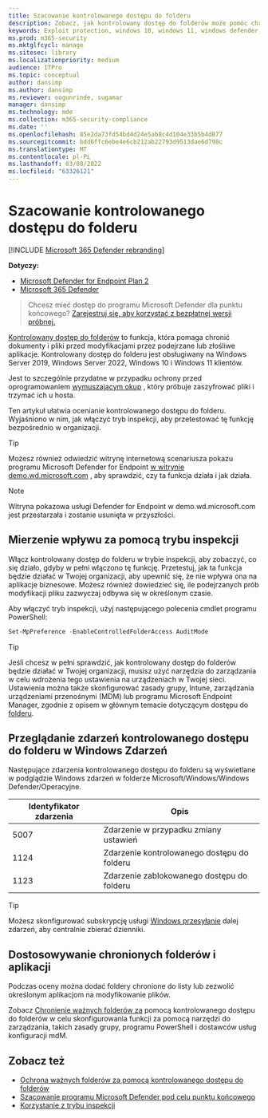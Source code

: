 ```yaml
---
title: Szacowanie kontrolowanego dostępu do folderu
description: Zobacz, jak kontrolowany dostęp do folderów może pomóc chronić pliki przed  zmianą przez złośliwe aplikacje.
keywords: Exploit protection, windows 10, windows 11, windows defender, ransomware, protect, evaluate, test, demo, try
ms.prod: m365-security
ms.mktglfcycl: manage
ms.sitesec: library
ms.localizationpriority: medium
audience: ITPro
ms.topic: conceptual
author: dansimp
ms.author: dansimp
ms.reviewer: oogunrinde, sugamar
manager: dansimp
ms.technology: mde
ms.collection: m365-security-compliance
ms.date: ''
ms.openlocfilehash: 85e2da73fd54bd4d24e5ab8c4d104e33b5b4d877
ms.sourcegitcommit: bdd6ffc6ebe4e6cb212ab22793d9513dae6d798c
ms.translationtype: MT
ms.contentlocale: pl-PL
ms.lasthandoff: 03/08/2022
ms.locfileid: "63326121"
---
```

# <a name="evaluate-controlled-folder-access"></a>Szacowanie kontrolowanego dostępu do folderu

[!INCLUDE [Microsoft 365 Defender rebranding](../../includes/microsoft-defender.md)]

**Dotyczy:**
- [Microsoft Defender for Endpoint Plan 2](https://go.microsoft.com/fwlink/?linkid=2154037)
- [Microsoft 365 Defender](https://go.microsoft.com/fwlink/?linkid=2118804)

> Chcesz mieć dostęp do programu Microsoft Defender dla punktu końcowego? [Zarejestruj się, aby korzystać z bezpłatnej wersji próbnej.](https://signup.microsoft.com/create-account/signup?products=7f379fee-c4f9-4278-b0a1-e4c8c2fcdf7e&ru=https://aka.ms/MDEp2OpenTrial?ocid=docs-wdatp-enablesiem-abovefoldlink)


[Kontrolowany dostęp do folderów](controlled-folders.md) to funkcja, która pomaga chronić dokumenty i pliki przed modyfikacjami przez podejrzane lub złośliwe aplikacje. Kontrolowany dostęp do folderu jest obsługiwany na Windows Server 2019, Windows Server 2022, Windows 10 i Windows 11 klientów.

Jest to szczególnie przydatne w przypadku ochrony przed oprogramowaniem [wymuszającym okup](https://www.microsoft.com/wdsi/threats/ransomware) , który próbuje zaszyfrować pliki i trzymać ich u hosta.

Ten artykuł ułatwia ocenianie kontrolowanego dostępu do folderu. Wyjaśniono w nim, jak włączyć tryb inspekcji, aby przetestować tę funkcję bezpośrednio w organizacji.

> [!TIP]
> Możesz również odwiedzić witrynę internetową scenariusza pokazu programu Microsoft Defender for Endpoint [w witrynie demo.wd.microsoft.com](https://demo.wd.microsoft.com?ocid=cx-wddocs-testground) , aby sprawdzić, czy ta funkcja działa i jak działa.

> [!NOTE]
> Witryna pokazowa usługi Defender for Endpoint w demo.wd.microsoft.com jest przestarzała i zostanie usunięta w przyszłości.

## <a name="use-audit-mode-to-measure-impact"></a>Mierzenie wpływu za pomocą trybu inspekcji

Włącz kontrolowany dostęp do folderu w trybie inspekcji, aby zobaczyć, co  się działo, gdyby w pełni włączono tę funkcję. Przetestuj, jak ta funkcja będzie działać w Twojej organizacji, aby upewnić się, że nie wpływa ona na aplikacje biznesowe. Możesz również dowiedzieć się, ile podejrzanych prób modyfikacji pliku zazwyczaj odbywa się w określonym czasie.

Aby włączyć tryb inspekcji, użyj następującego polecenia cmdlet programu PowerShell:

```PowerShell
Set-MpPreference -EnableControlledFolderAccess AuditMode
```

> [!TIP]
> Jeśli chcesz w pełni sprawdzić, jak kontrolowany dostęp do folderów będzie działać w Twojej organizacji, musisz użyć narzędzia do zarządzania w celu wdrożenia tego ustawienia na urządzeniach w Twojej sieci.
Ustawienia można także skonfigurować zasady grupy, Intune, zarządzania urządzeniami przenośnymi (MDM) lub programu Microsoft Endpoint Manager, zgodnie z opisem w głównym temacie dotyczącym dostępu do [folderu](controlled-folders.md).

## <a name="review-controlled-folder-access-events-in-windows-event-viewer"></a>Przeglądanie zdarzeń kontrolowanego dostępu do folderu w Windows Zdarzeń

Następujące zdarzenia kontrolowanego dostępu do folderu są wyświetlane w podglądzie Windows zdarzeń w folderze Microsoft/Windows/Windows Defender/Operacyjne.

Identyfikator zdarzenia | Opis
-|-
 5007 | Zdarzenie w przypadku zmiany ustawień
 1124 | Zdarzenie kontrolowanego dostępu do folderu
 1123 | Zdarzenie zablokowanego dostępu do folderu

> [!TIP]
> Możesz skonfigurować subskrypcję usługi [Windows przesyłanie](/windows/win32/wec/setting-up-a-source-initiated-subscription) dalej zdarzeń, aby centralnie zbierać dzienniki. 

## <a name="customize-protected-folders-and-apps"></a>Dostosowywanie chronionych folderów i aplikacji

Podczas oceny można dodać foldery chronione do listy lub zezwolić określonym aplikacjom na modyfikowanie plików.

Zobacz [Chronienie ważnych folderów za](controlled-folders.md) pomocą kontrolowanego dostępu do folderów w celu skonfigurowania funkcji za pomocą narzędzi do zarządzania, takich zasady grupy, programu PowerShell i dostawców usług konfiguracji mdM.

## <a name="see-also"></a>Zobacz też

* [Ochrona ważnych folderów za pomocą kontrolowanego dostępu do folderów](controlled-folders.md)
* [Szacowanie programu Microsoft Defender pod celu punktu końcowego](evaluate-mde.md)
* [Korzystanie z trybu inspekcji](audit-windows-defender.md)
